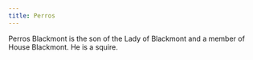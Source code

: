 ```yaml
---
title: Perros
---
```


Perros Blackmont is the son of the Lady of Blackmont and a member of House Blackmont. He is a squire.


